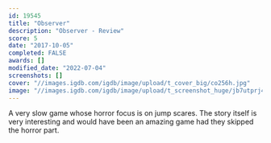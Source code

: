 ```yaml
---
id: 19545
title: "Observer"
description: "Observer - Review"
score: 5
date: "2017-10-05"
completed: FALSE
awards: []
modified_date: "2022-07-04"
screenshots: []
cover: "//images.igdb.com/igdb/image/upload/t_cover_big/co256h.jpg"
image: "//images.igdb.com/igdb/image/upload/t_screenshot_huge/jb7utprj4ujiic1obgvr.jpg"
---
```

A very slow game whose horror focus is on jump scares. The story itself is very interesting and would have been an amazing game had they skipped the horror part.